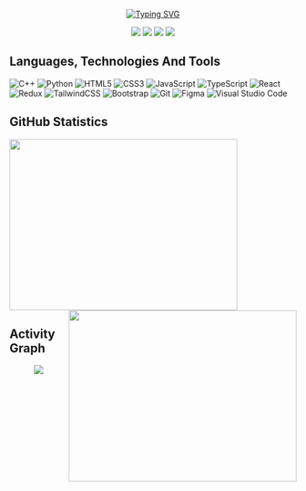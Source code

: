 
<p align="center">
  <a href="https://git.io/typing-svg"><img src="https://readme-typing-svg.herokuapp.com?font=Fira+Code&weight=600&size=30&pause=1000&color=000000&width=435&lines=Hello+Visitor();I+am+Mohd+Azhan.;I+am+a+Developer%2C;Writer%2C;Freelancer%2C;and+a+Learner%2C+always+%3A-)" alt="Typing SVG" /></a>
</p>

<p align="center">
 <a href="https://https://azhan.me"><img src="https://img.shields.io/badge/Portfolio-7E7C73?style=for-the-badge&logo=portfolio&logoColor=white"></a>
  <a href="https://www.linkedin.com/in/siddique-azhann/"><img src="https://img.shields.io/badge/LinkedIn-0077B5?style=for-the-badge&logo=linkedin&logoColor=white"></a>
  <a href="https://leetcode.com/siddique-azhann/"><img src="https://img.shields.io/badge/-LeetCode-FFA116?style=for-the-badge&logo=LeetCode&logoColor=black"></a>
  <a href="https://twitter.com/siddique_azhann"><img src="https://img.shields.io/badge/Twitter-1DA1F2?style=for-the-badge&logo=twitter&logoColor=white"></a></p>


## Languages, Technologies And Tools
![C++](https://img.shields.io/badge/c++-%2300599C.svg?style=for-the-badge&logo=c%2B%2B&logoColor=white)
![Python](https://img.shields.io/badge/python-3670A0?style=for-the-badge&logo=python&logoColor=ffdd54)
![HTML5](https://img.shields.io/badge/html5-%23E34F26.svg?style=for-the-badge&logo=html5&logoColor=white)
![CSS3](https://img.shields.io/badge/css3-%231572B6.svg?style=for-the-badge&logo=css3&logoColor=white)
![JavaScript](https://img.shields.io/badge/javascript-%23323330.svg?style=for-the-badge&logo=javascript&logoColor=%23F7DF1E)
![TypeScript](https://img.shields.io/badge/typescript-%23007ACC.svg?style=for-the-badge&logo=typescript&logoColor=white)
![React](https://img.shields.io/badge/react-%2320232a.svg?style=for-the-badge&logo=react&logoColor=%2361DAFB)
![Redux](https://img.shields.io/badge/redux-%23593d88.svg?style=for-the-badge&logo=redux&logoColor=white)
![TailwindCSS](https://img.shields.io/badge/tailwindcss-%2338B2AC.svg?style=for-the-badge&logo=tailwind-css&logoColor=white)
![Bootstrap](https://img.shields.io/badge/bootstrap-%23563D7C.svg?style=for-the-badge&logo=bootstrap&logoColor=white)
![Git](https://img.shields.io/badge/git-%23F05033.svg?style=for-the-badge&logo=git&logoColor=white)
![Figma](https://img.shields.io/badge/figma-%23F24E1E.svg?style=for-the-badge&logo=figma&logoColor=white)
![Visual Studio Code](https://img.shields.io/badge/Visual%20Studio%20Code-0078d7.svg?style=for-the-badge&logo=visual-studio-code&logoColor=white)

## GitHub Statistics
<p align="left">
<a href="https://github.com/siddique-azhann/github-readme-stats"><img height="300px" width="400px" src="https://github-readme-stats.vercel.app/api?username=siddique-azhann&theme=midnight-purple&count_private=true&show_icons=true&hide_border=true"></a>
<a href="https://git.io/streak-stats"><img align="right" height="300px" width="400px" src="https://streak-stats.demolab.com?user=siddique-azhann&theme=dark&border_radius=4.6&date_format=j%20M%5B%20Y%5D"></a>
</p>

## Activity Graph

<p align="center">
<a href="https://github.com/ashutosh00710/github-readme-activity-graph"><img src="https://github-readme-activity-graph.cyclic.app/graph?username=siddique-azhann&bg_color=ffffff&color=000000&line=00a36c&point=006602&area=true&hide_border=true"></a>
</p>

